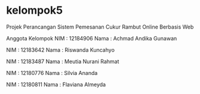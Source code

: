 # kelompok5
Projek Perancangan Sistem Pemesanan Cukur Rambut Online Berbasis Web

Anggota Kelompok
NIM : 12184906
Nama : Achmad Andika Gunawan

NIM : 12183642
Nama : Riswanda Kuncahyo

NIM : 12183487
Nama : Meutia Nurani Rahmat

NIM : 12180776
Nama : Silvia Ananda

NIM : 12180811
Nama : Flaviana Almeyda
